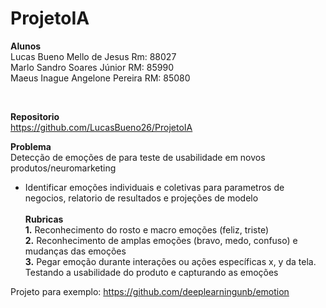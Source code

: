 # ProjetoIA

<b>Alunos</b><br>
Lucas Bueno Mello de Jesus Rm: 88027<br>
Marlo Sandro Soares Júnior RM: 85990<br>
Maeus Inague Angelone Pereira RM: 85080<br>

<br>

<b>Repositorio</b><br>
https://github.com/LucasBueno26/ProjetoIA	

<b>Problema</b><br>
Detecção de emoções de  para teste de usabilidade em novos produtos/neuromarketing <br>
  + Identificar emoções individuais e coletivas para parametros de negocios, relatorio de resultados e projeções de modelo	<br><br>
<b>Rubricas</b><br>
<b>1.</b> Reconhecimento do rosto e macro emoções (feliz, triste)<br>
<b>2.</b> Reconhecimento de amplas emoções (bravo, medo, confuso) e mudanças das emoções<br>
<b>3.</b> Pegar emoção durante interações ou ações específicas x, y da tela. Testando a usabilidade do produto e capturando as emoções <br>

Projeto para exemplo: https://github.com/deeplearningunb/emotion
